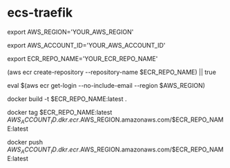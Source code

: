 # ecs-traefik

export AWS_REGION='YOUR_AWS_REGION'

export AWS_ACCOUNT_ID='YOUR_AWS_ACCOUNT_ID'

export ECR_REPO_NAME='YOUR_ECR_REPO_NAME'

(aws ecr create-repository --repository-name $ECR_REPO_NAME) || true

eval $(aws ecr get-login --no-include-email --region $AWS_REGION)

docker build -t $ECR_REPO_NAME:latest .

docker tag $ECR_REPO_NAME:latest $AWS_ACCOUNT_ID.dkr.ecr.$AWS_REGION.amazonaws.com/$ECR_REPO_NAME:latest

docker push $AWS_ACCOUNT_ID.dkr.ecr.$AWS_REGION.amazonaws.com/$ECR_REPO_NAME:latest
